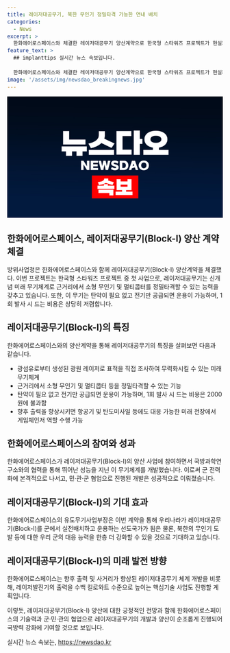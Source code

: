 ```yaml
---
title: 레이저대공무기, 북한 무인기 정밀타격 가능한 연내 배치
categories:
  - News
excerpt: >
  한화에어로스페이스와 체결한 레이저대공무기 양산계약으로 한국형 스타워즈 프로젝트가 현실화되었다. 레이저대공무기는 광섬유에서 생성된 광원 레이저로 무력화시키는 미래 무기체계로, 운용비용이 매우 낮으며 무인기 및 멀티콥터 등을 정밀타격할 수 있다. 미래 전장에서 게임체인저 역할을 할 뿐만 아니라, 북한의 무인기 도발 등에 대한 대응능력을 강화할 것으로 전망된다. 2021년부터 군에 인도되어 전력화될 예정이며, 레이저대공무기 체계 개발과 레이저발진기의 핵심기술 사업도 추진될 예정이다.
feature_text: >
  ## implanttips 실시간 뉴스 속보입니다.

  한화에어로스페이스와 체결한 레이저대공무기 양산계약으로 한국형 스타워즈 프로젝트가 현실화되었다. 레이저대공무기는 광섬유에서 생성된 광원 레이저로 무력화시키는 미래 무기체계로, 운용비용이 매우 낮으며 무인기 및 멀티콥터 등을 정밀타격할 수 있다. 미래 전장에서 게임체인저 역할을 할 뿐만 아니라, 북한의 무인기 도발 등에 대한 대응능력을 강화할 것으로 전망된다. 2021년부터 군에 인도되어 전력화될 예정이며, 레이저대공무기 체계 개발과 레이저발진기의 핵심기술 사업도 추진될 예정이다.
image: '/assets/img/newsdao_breakingnews.jpg'
---
```


<p><img src="/assets/img/newsdao_breakingnews.jpg" alt="implanttips 속보" /></p>

<h2 data-ke-size="size26">한화에어로스페이스, 레이저대공무기(Block-Ⅰ) 양산 계약 체결</h2>

<p>방위사업청은 한화에어로스페이스와 함께 레이저대공무기(Block-Ⅰ) 양산계약을 체결했다. 이번 프로젝트는 한국형 스타워즈 프로젝트 중 첫 사업으로, 레이저대공무기는 신개념 미래 무기체계로 근거리에서 소형 무인기 및 멀티콥터를 정밀타격할 수 있는 능력을 갖추고 있습니다. 또한, 이 무기는 탄약이 필요 없고 전기만 공급되면 운용이 가능하며, 1회 발사 시 드는 비용은 상당히 저렴합니다.</p>

<p data-ke-size="size16"></p>

<h2 data-ke-size="size24">레이저대공무기(Block-Ⅰ)의 특징</h2>

<p>한화에어로스페이스와의 양산계약을 통해 레이저대공무기의 특징을 살펴보면 다음과 같습니다.</p>

<ul>
<li>광섬유로부터 생성된 광원 레이저로 표적을 직접 조사하여 무력화시킬 수 있는 미래 무기체계</li>
<li>근거리에서 소형 무인기 및 멀티콥터 등을 정밀타격할 수 있는 기능</li>
<li>탄약이 필요 없고 전기만 공급되면 운용이 가능하며, 1회 발사 시 드는 비용은 2000원에 불과함</li>
<li>향후 출력을 향상시키면 항공기 및 탄도미사일 등에도 대응 가능한 미래 전장에서 게임체인저 역할 수행 가능</li>
</ul>

<p data-ke-size="size16"></p>

<h2 data-ke-size="size24">한화에어로스페이스의 참여와 성과</h2>

<p>한화에어로스페이스가 레이저대공무기(Block-Ⅰ)의 양산 사업에 참여하면서 국방과학연구소와의 협력을 통해 뛰어난 성능을 지닌 이 무기체계를 개발했습니다. 이로써 군 전력화에 본격적으로 나서고, 민·관·군 협업으로 진행된 개발은 성공적으로 이뤄졌습니다.</p>

<p data-ke-size="size16"></p>

<h2 data-ke-size="size24">레이저대공무기(Block-Ⅰ)의 기대 효과</h2>

<p>한화에어로스페이스의 유도무기사업부장은 이번 계약을 통해 우리나라가 레이저대공무기(Block-Ⅰ)를 군에서 실전배치하고 운용하는 선도국가가 됨은 물론, 북한의 무인기 도발 등에 대한 우리 군의 대응 능력을 한층 더 강화할 수 있을 것으로 기대하고 있습니다.</p>

<p data-ke-size="size16"></p>

<h2 data-ke-size="size24">레이저대공무기(Block-Ⅰ)의 미래 발전 방향</h2>

<p>한화에어로스페이스는 향후 출력 및 사거리가 향상된 레이저대공무기 체계 개발을 비롯해, 레이저발진기의 출력을 수백 킬로와트 수준으로 높이는 핵심기술 사업도 진행할 계획입니다.</p>

<p>이렇듯, 레이저대공무기(Block-Ⅰ) 양산에 대한 긍정적인 전망과 함께 한화에어로스페이스의 기술력과 군·민·관의 협업으로 레이저대공무기의 개발과 양산이 순조롭게 진행되어 국방력 강화에 기여할 것으로 보입니다.</p>
실시간 뉴스 속보는, <a href="https://newsdao.kr" rel="dofollow">https://newsdao.kr</a>


